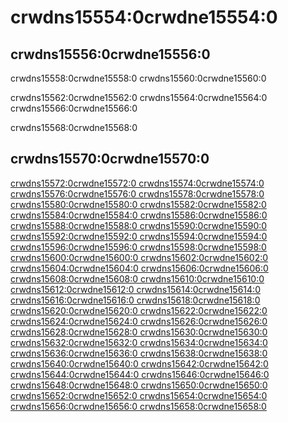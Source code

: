 # crwdns15554:0crwdne15554:0

## crwdns15556:0crwdne15556:0

crwdns15558:0crwdne15558:0 crwdns15560:0crwdne15560:0

crwdns15562:0crwdne15562:0 crwdns15564:0crwdne15564:0 crwdns15566:0crwdne15566:0

crwdns15568:0crwdne15568:0

## crwdns15570:0crwdne15570:0

<ins>crwdns15572:0crwdne15572:0 crwdns15574:0crwdne15574:0 crwdns15576:0crwdne15576:0 crwdns15578:0crwdne15578:0 crwdns15580:0crwdne15580:0 crwdns15582:0crwdne15582:0   crwdns15584:0crwdne15584:0   crwdns15586:0crwdne15586:0   crwdns15588:0crwdne15588:0 crwdns15590:0crwdne15590:0   crwdns15592:0crwdne15592:0 crwdns15594:0crwdne15594:0 crwdns15596:0crwdne15596:0   crwdns15598:0crwdne15598:0 crwdns15600:0crwdne15600:0 crwdns15602:0crwdne15602:0   crwdns15604:0crwdne15604:0   crwdns15606:0crwdne15606:0 crwdns15608:0crwdne15608:0   crwdns15610:0crwdne15610:0 crwdns15612:0crwdne15612:0 crwdns15614:0crwdne15614:0 crwdns15616:0crwdne15616:0   crwdns15618:0crwdne15618:0 crwdns15620:0crwdne15620:0   crwdns15622:0crwdne15622:0 crwdns15624:0crwdne15624:0   crwdns15626:0crwdne15626:0 crwdns15628:0crwdne15628:0   crwdns15630:0crwdne15630:0 crwdns15632:0crwdne15632:0 crwdns15634:0crwdne15634:0   crwdns15636:0crwdne15636:0 crwdns15638:0crwdne15638:0 crwdns15640:0crwdne15640:0 crwdns15642:0crwdne15642:0 crwdns15644:0crwdne15644:0   crwdns15646:0crwdne15646:0 crwdns15648:0crwdne15648:0 crwdns15650:0crwdne15650:0   crwdns15652:0crwdne15652:0   crwdns15654:0crwdne15654:0 crwdns15656:0crwdne15656:0   crwdns15658:0crwdne15658:0



